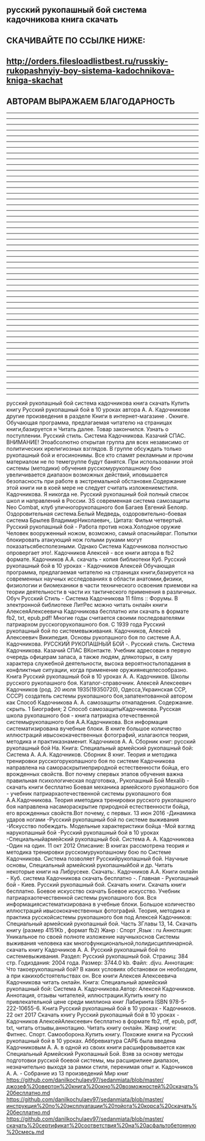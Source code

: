русский рукопашный бой система кадочникова книга скачать
--------------------------------------------------
СКАЧИВАЙТЕ ПО ССЫЛКЕ НИЖЕ:
--------------------------------------------------
http://orders.filesloadlistbest.ru/russkiy-rukopashnyiy-boy-sistema-kadochnikova-kniga-skachat
--------------------------------------------------
АВТОРАМ ВЫРАЖАЕМ БЛАГОДАРНОСТЬ
--------------------------------------------------
--------------------------------------------------
--------------------------------------------------
--------------------------------------------------
--------------------------------------------------
--------------------------------------------------
--------------------------------------------------
--------------------------------------------------
--------------------------------------------------
--------------------------------------------------
--------------------------------------------------
--------------------------------------------------
--------------------------------------------------
--------------------------------------------------
--------------------------------------------------
--------------------------------------------------
--------------------------------------------------
--------------------------------------------------
--------------------------------------------------
--------------------------------------------------
--------------------------------------------------
--------------------------------------------------
--------------------------------------------------
--------------------------------------------------
--------------------------------------------------
--------------------------------------------------
--------------------------------------------------
--------------------------------------------------
--------------------------------------------------
--------------------------------------------------
--------------------------------------------------
--------------------------------------------------
--------------------------------------------------
--------------------------------------------------
--------------------------------------------------
--------------------------------------------------
--------------------------------------------------
--------------------------------------------------
--------------------------------------------------
--------------------------------------------------
--------------------------------------------------
--------------------------------------------------
--------------------------------------------------
--------------------------------------------------
--------------------------------------------------
--------------------------------------------------
--------------------------------------------------
--------------------------------------------------
--------------------------------------------------
--------------------------------------------------
--------------------------------------------------
русский рукопашный бой система кадочникова книга скачать Купить книгу Русский рукопашный бой в 10 уроках автора А. А. Кадочникови другие произведения в разделе Книги в интернет-магазине .  Окниге. Обучающая программа, предлагаемая читателю на страницах книги,базируется н Читать далее. Товар закончился. Узнать о поступлении. Русский стиль. Система Кадочникова. Казачий СПАС. ВНИМАНИЕ! Этоабсолютно открытая группа для всех независимо от политических ирелигиозных взглядов. В группе обсуждать только рукопашный бой и егосинонимы. Все кто спамят рекламным и прочим материалом не по темегруппе будут банятся. При использовании этой системы (методики) обучения русскомурукопашному бою увеличивается диапазон возможных действий, иповышается безопасность при работе в экстремальной обстановке.Содержание этой книги ни в коей мере не следует считать изложениемстиля. Кадочникова. Я никогда не. Русский рукопашный бой  полный список школ и направлений в России. 3S  современная система самозащиты  Neo Combat, клуб уличногорукопашного боя  Багаев Евгений  Белояр. Оздоровительная система.Белый Медведь, оздоровительно-боевая система  Брылев ВладимирНиколаевич,. Цитата: Фильм четвертый. Русский рукопашный бой - Работа против ножа.Холодное оружие Человек вооруженный ножом, возможно, самый опасныйвраг. Попытки блокировать атакующий нож голыми руками могут показатьсябесполезными. Однако Система Кадочникова полностью опровергает это!. Кадочников Алексей - все книги автора в fb2 формате. Кадочников А.А. скачать -   копия библиотеки Куб. Русский рукопашный бой в 10 уроках - Кадочников Алексей
Обучающая программа, предлагаемая читателю на страницах книги,базируется на современных научных исследованиях в области анатомии,физики, физиологии и биомеханики в части технического освоения приемови на теории деятельности в части их тактического применения в различных. Обуч Русский Стиль - Система Кадочникова 11 films :: Форумы. В электронной библиотеке ЛитРес можно читать онлайн книги АлексеяАлексеевича Кадочникова бесплатно или скачать в формате fb2, txt, epub,pdf!  Многие годы считается своими последователями патриархом русскогорукопашного боя. С 1939 года  Русский рукопашный бой по системевыживания. Кадочников, Алексей Алексеевич  Википедия. Основы рукопашного боя по системе А.А. Кадочникова. РУССКИЙ РУКОПАШНЫЙ БОЙ -. Русский стиль. Система Кадочникова. Казачий СПАС  ВКонтакте. Учебник адресован в первую очередь офицерам запаса, а также людям, длякоторых, в силу характера служебной деятельности, высока вероятностьпопадания в конфликтные ситуации, когда применение оружиянецелесообразно.
Книга Русский рукопашный бой в 10 уроках А. А. Кадочников. Школы русского рукопашного боя. Каталог-справочник. Алексей Алексеевич Кадочников (род. 20 июля 1935(19350720), Одесса,Украинская ССР, СССР)  создатель системы рукопашного боя,запатентованной автором как Способ Кадочникова А. А. самозащиты отнападения. Содержание. скрыть. 1 Биография; 2 Способ самозащитыКадочникова. Русская школа рукопашного боя - книга патриарха отечественной системырукопашного боя А.А.Кадочникова. Вся информация систематизирована вучебные блоки. В книге большое количество иллюстраций ивысококачественных фотографий, излагаются теория, методика и практиказнаменит. Кадочников А. А. Сборник книг: русский рукопашный бой  На. Книга: Специальный армейский рукопашный бой: Система А. А.А. Кадочников. Сборник 8 книг. Теория и методика тренировки русскогорукопашного боя по системе Кадочникова направлена на самораскрытиеприродной естественности бойца, его врожденных свойств. Вот почему спервых этапов обучения важна правильная психологическая подготовка,. Рукопашный Бой  Mexalib - скачать книги бесплатно
Боевая механика армейского рукопашного боя - учебник патриархаотечественной системы рукопашного боя А.А.Кадочникова.  Теория иметодика тренировки русского рукопашного боя направлена насамораскрытие природной естественности бойца, его врожденных свойств.Вот почему, с первых. 13 июн 2016  -Динамика ударов ногами -Русский рукопашный бой по системе выживания -Искусство побеждать. Модельные характеристики бойца -Мой взгляд нарукопашный бой -Русский рукопашный бой в 10 уроках -Специальныйармейский рукопашный бой. Система А. А. Кадочникова -Один на один. 11 окт 2012  Описание: В книгах рассмотрена теория и методика тренировки русскомурукопашному бою по Системе Кадочникова. Система позволяет  Русскийрукопашный бой. Научные основы, Специальный армейский рукопашныйбой и др. Читать некоторые книги на Либрусеке. Скачать:. Кадочников А.А. Книги онлайн - Куб. система Кадочникова скачать бесплатно -. Главная - Рукопашный бой - Киев. Русский рукопашный бой. Скачать книги. Скачать книги бесплатно. Боевое искусство скачать Боевое искусство. Учебник патриархаотечественной системы рукопашного боя. Вся информациясистематизирована в учебные блоки. Большое количество иллюстраций ивысококачественных фотографий. Теория, методика и практика русскойсистемы рукопашного боя под
Алексей Кадочников: Специальный армейский рукопашный бой. Часть 3Главы 13, 14. Скачать книгу (размер 4151Kb , формат fb2) Жанр : Спорт ,Язык : ru Аннотация: Уникальное по своей полноте изложение научныхоснов Системы выживания человека как многофункциональной,полидисциплинарной. скачать книгу Кадочников А. А. Русский рукопашный бой по системевыживания. Раздел: Русский рукопашный бой. Страниц: 384 стр. Годиздания: 2004 года. Размер: 3744.0 kb. Файл: .djvu. Аннотация: Что такоерукопашный бой? В каких условиях обстановки он необходим, а при какихобстоятельствах он. Все книги Алексея Алексеевича Кадочникова читать онлайн. Книга: Специальный армейский рукопашный бой: Система А. Кадочникова.Автор: Алексей Кадочников. Аннотация, отзывы читателей, иллюстрации.Купить книгу по привлекательной цене среди миллиона книг Лабиринта ISBN 978-5-222-10655-6. Книга Русский рукопашный бой в 10 уроках - Кадочников. 22 окт 2017  Скачать книгу Русский рукопашный бой в 10 уроках - Кадочников АлексейАлексеевич бесплатно в формате fb2, rtf, epub, pdf, txt, читать отзывы,аннотацию. Читать книгу онлайн. Жанр книги: Фитнес. Спорт. Самооборона.Купить книгу. Похожие книги на Русский рукопашный бой в 10 уроках. Аббревиатура САРБ была введена Кадочниковым А. А. в одной из своих книги расшифровывается как Специальный Армейский Рукопашный Бой. Взяв за основу методы подготовки русской боевой системы, мы расширилиее диапазон, незначительно выходя за рамки стиля, перенимая опыт и. Кадочников А. A. - Собрание из 13 произведений  Мир книг
https://github.com/danilkochulaev97/sedanmiata/blob/master/джозеф%20овертон%20книга%20окно%20возможностей%20скачать%20бесплатно.md
https://github.com/danilkochulaev97/sedanmiata/blob/master/инструкция%20по%20эксплуатации%20тойота%20корса%20скачать%20бесплатно.md
https://github.com/danilkochulaev97/sedanmiata/blob/master/скачать%20сертификат%20соответствия%20на%20асфальтобетонную%20смесь.md